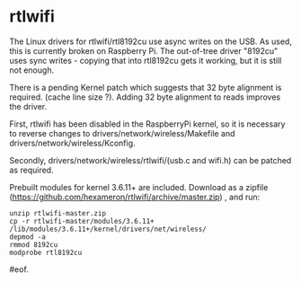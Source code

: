 rtlwifi
=======

The Linux drivers for rtlwifi/rtl8192cu use async writes on the USB.
As used, this is currently broken on Raspberry Pi. The out-of-tree
driver "8192cu" uses sync writes - copying that into rtl8192cu gets
it working, but it is still not enough.

There is a pending Kernel patch which suggests that 32 byte alignment is required.
(cache line size ?). Adding 32 byte alignment to reads improves the driver.

First, rtlwifi has been disabled in the RaspberryPi kernel, so it is
necessary to reverse changes to drivers/network/wireless/Makefile and
drivers/network/wireless/Kconfig.

Secondly, drivers/network/wireless/rtlwifi/(usb.c and wifi.h) can be patched as
required.

Prebuilt modules for kernel 3.6.11+ are included. Download as a zipfile
(https://github.com/hexameron/rtlwifi/archive/master.zip) , and run:

```
unzip rtlwifi-master.zip
cp -r rtlwifi-master/modules/3.6.11+ /lib/modules/3.6.11+/kernel/drivers/net/wireless/
depmod -a
rmmod 8192cu
modprobe rtl8192cu
```

#eof.
